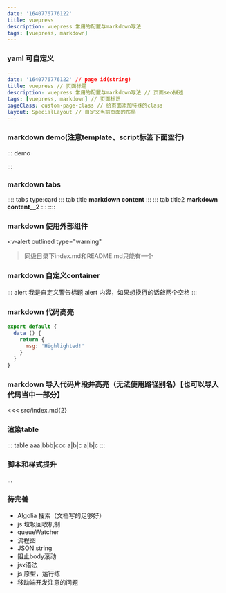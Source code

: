 ```yaml
---
date: '1640776776122'
title: vuepress
description: vuepress 常用的配置与markdown写法
tags: [vuepress, markdown]
---
```


### yaml 可自定义
```yaml
---
date: '1640776776122' // page id(string)
title: vuepress // 页面标题
description: vuepress 常用的配置与markdown写法 // 页面seo描述
tags: [vuepress, markdown] // 页面标识
pageClass: custom-page-class // 给页面添加特殊的class
layout: SpecialLayout // 自定义当前页面的布局
---
```

### markdown demo(注意template、script标签下面空行)
::: demo
<template>
  <button @click="onClick">Click me!</button>
</template>

<script>
export default {
  methods: {
    onClick: () => { window.alert(1) },
  },
}
</script>

<style>
button {
  color: blue;
}
</style>
:::

### markdown tabs
:::: tabs type:card
::: tab title
__markdown content__
:::
::: tab title2
__markdown content__2__
:::
::::

### markdown 使用外部组件
<v-alert
  outlined
  type="warning"
>同级目录下index.md和README.md只能有一个</v-alert>

### markdown 自定义container
::: alert 我是自定义警告标题
alert 内容，如果想换行的话敲两个空格
:::

### markdown 代码高亮
``` js {4,5}
export default {
  data () {
    return {
      msg: 'Highlighted!'
    }
  }
}
```

### markdown 导入代码片段并高亮（无法使用路径别名）【也可以导入代码当中一部分】
<<< src/index.md{2}

### 渲染table
::: table
aaa|bbb|ccc
a|b|c
a|b|c
:::

### 脚本和样式提升
...

### 待完善
- Algolia 搜索（文档写的足够好）
- js 垃圾回收机制
- queueWatcher 
- 流程图
- JSON.string
- 阻止body滚动
- jsx语法
- js 原型，运行练
- 移动端开发注意的问题
